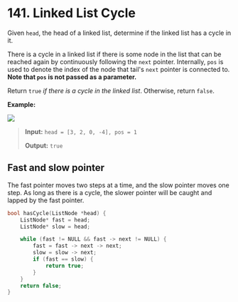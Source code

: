 # 141. Linked List Cycle

Given `head`, the head of a linked list, determine if the linked list has a cycle in it.

There is a cycle in a linked list if there is some node in the list that can be reached again by continuously following the `next` pointer. Internally, `pos` is used to denote the index of the node that tail's `next` pointer is connected to. **Note that `pos` is not passed as a parameter.**

Return `true` *if there is a cycle in the linked list*. Otherwise, return `false`.

 
**Example:**

![](https://assets.leetcode.com/uploads/2018/12/07/circularlinkedlist.png)

> **Input:** `head = [3, 2, 0, -4], pos = 1`
> 
> **Output:** `true`


## Fast and slow pointer

The fast pointer moves two steps at a time, and the slow pointer moves one step. As long as there is a cycle, the slower pointer will be caught and lapped by the fast pointer.

```cpp
bool hasCycle(ListNode *head) {
    ListNode* fast = head;
    ListNode* slow = head;

    while (fast != NULL && fast -> next != NULL) {
        fast = fast -> next -> next;
        slow = slow -> next;
        if (fast == slow) {
            return true;
        }
    }
    return false;
}
```
